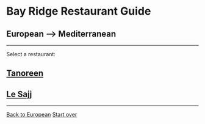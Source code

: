 # Bay Ridge Restaurant Guide
## European --> Mediterranean
---
Select a restaurant:
## [Tanoreen](https://tanoreen.com/)
## [Le Sajj](https://lesajjbk.com/)
---
[Back to European](european.md)
[Start over](../home.md)
